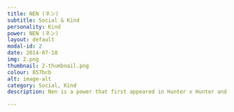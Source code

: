 ```yaml
---
title: NEN (ネン)
subtitle: Social & Kind
personality: Kind
power: NEN (ネン)
layout: default
modal-id: 2
date: 2014-07-18
img: 2.png
thumbnail: 2-thumbnail.png
colour: 857bcb
alt: image-alt
category: Social, Kind
description: Nen is a power that first appeared in Hunter x Hunter and allows Mimi to use and manipulate her life energy, known as her aura (オーラ).

---
```

